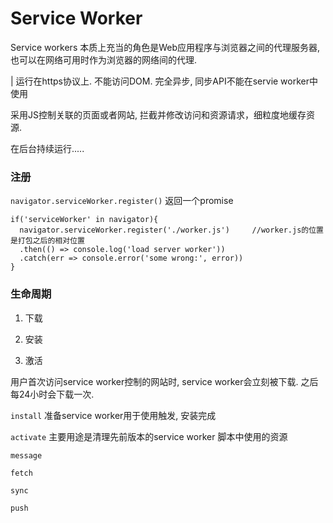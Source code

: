 # Service Worker

Service workers 本质上充当的角色是Web应用程序与浏览器之间的代理服务器, 也可以在网络可用时作为浏览器的网络间的代理.

| 运行在https协议上. 不能访问DOM. 完全异步, 同步API不能在servie worker中使用

采用JS控制关联的页面或者网站, 拦截并修改访问和资源请求，细粒度地缓存资源.

在后台持续运行.....

### 注册

`navigator.serviceWorker.register()` 返回一个promise

```
if('serviceWorker' in navigator){
  navigator.serviceWorker.register('./worker.js')     //worker.js的位置是打包之后的相对位置
  .then(() => console.log('load server worker'))
  .catch(err => console.error('some wrong:', error))
}

```

### 生命周期

 1. 下载

 2. 安装

 3. 激活

 用户首次访问service worker控制的网站时, service worker会立刻被下载. 之后每24小时会下载一次.

`install` 准备service worker用于使用触发, 安装完成

`activate` 主要用途是清理先前版本的service worker 脚本中使用的资源

`message`

`fetch`

`sync`

`push`
